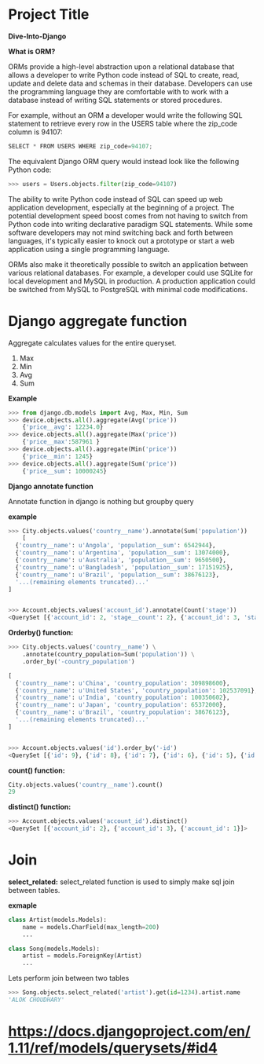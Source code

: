 # Project Title

**Dive-Into-Django**

**What is ORM?**

ORMs provide a high-level abstraction upon a relational database that allows a developer to write Python code instead of SQL to create, read, update and delete data and schemas in their database. Developers can use the programming language they are comfortable with to work with a database instead of writing SQL statements or stored procedures.

For example, without an ORM a developer would write the following SQL statement to retrieve every row in the USERS table where the zip_code column is 94107:

```python
SELECT * FROM USERS WHERE zip_code=94107;
```

The equivalent Django ORM query would instead look like the following Python code:

```python
>>> users = Users.objects.filter(zip_code=94107)
```

The ability to write Python code instead of SQL can speed up web application development, especially at the beginning of a project. The potential development speed boost comes from not having to switch from Python code into writing declarative paradigm SQL statements. While some software developers may not mind switching back and forth between languages, it's typically easier to knock out a prototype or start a web application using a single programming language.

ORMs also make it theoretically possible to switch an application between various relational databases. For example, a developer could use SQLite for local development and MySQL in production. A production application could be switched from MySQL to PostgreSQL with minimal code modifications.

# Django aggregate function

Aggregate calculates values for the entire queryset.

1.  Max
2.  Min
3.  Avg
4.  Sum

**Example**

```python
>>> from django.db.models import Avg, Max, Min, Sum
>>> device.objects.all().aggregate(Avg('price'))
    {'price__avg': 12234.0}
>>> device.objects.all().aggregate(Max('price'))
    {'price__max':587961 }
>>> device.objects.all().aggregate(Min('price'))
    {'price__min': 1245}
>>> device.objects.all().aggregate(Sum('price'))
    {'price__sum': 10000245}
```

**Django annotate function**

Annotate function in django is nothing but groupby query

**example**

```python
>>> City.objects.values('country__name').annotate(Sum('population'))
    [
  {'country__name': u'Angola', 'population__sum': 6542944},
  {'country__name': u'Argentina', 'population__sum': 13074000},
  {'country__name': u'Australia', 'population__sum': 9650500},
  {'country__name': u'Bangladesh', 'population__sum': 17151925},
  {'country__name': u'Brazil', 'population__sum': 38676123},
  '...(remaining elements truncated)...'
]


>>> Account.objects.values('account_id').annotate(Count('stage'))
<QuerySet [{'account_id': 2, 'stage__count': 2}, {'account_id': 3, 'stage__count': 3}, {'account_id': 1, 'stage__count': 3}]>
```

**Orderby() function:**

```python
>>> City.objects.values('country__name') \
    .annotate(country_population=Sum('population')) \
    .order_by('-country_population')

[
  {'country__name': u'China', 'country_population': 309898600},
  {'country__name': u'United States', 'country_population': 102537091},
  {'country__name': u'India', 'country_population': 100350602},
  {'country__name': u'Japan', 'country_population': 65372000},
  {'country__name': u'Brazil', 'country_population': 38676123},
  '...(remaining elements truncated)...'
]


>>> Account.objects.values('id').order_by('-id')
<QuerySet [{'id': 9}, {'id': 8}, {'id': 7}, {'id': 6}, {'id': 5}, {'id': 4}, {'id': 3}, {'id': 1}]>
```

**count() function:**

```python
City.objects.values('country__name').count()
29
```

**distinct() function:**

```python
>>> Account.objects.values('account_id').distinct()
<QuerySet [{'account_id': 2}, {'account_id': 3}, {'account_id': 1}]>
```

# Join

**select_related:**
select_related function is used to simply make sql join between tables.

**exmaple**

```python
class Artist(models.Models):
    name = models.CharField(max_length=200)
    ...

class Song(models.Models):
    artist = models.ForeignKey(Artist)
    ...
```

Lets perform join between two tables

```python
>>> Song.objects.select_related('artist').get(id=1234).artist.name
'ALOK CHOUDHARY'
```

# https://docs.djangoproject.com/en/1.11/ref/models/querysets/#id4
